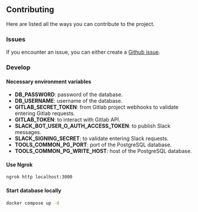 ## Contributing

Here are listed all the ways you can contribute to the project.

### Issues

If you encounter an issue, you can either create a
[Github issue](https://github.com/ManoManoTech/homer/issues/new).

### Develop

#### Necessary environment variables

- **DB_PASSWORD**: password of the database.
- **DB_USERNAME**: username of the database.
- **GITLAB_SECRET_TOKEN**: from Gitlab project webhooks to validate entering
  Gitlab requests.
- **GITLAB_TOKEN**: to interact with Gitlab API.
- **SLACK_BOT_USER_O_AUTH_ACCESS_TOKEN**: to publish Slack messages.
- **SLACK_SIGNING_SECRET**: to validate entering Slack requests.
- **TOOLS_COMMON_PG_PORT**: port of the PostgreSQL database.
- **TOOLS_COMMON_PG_WRITE_HOST**: host of the PostgreSQL database.

#### Use Ngrok

```bash
ngrok http localhost:3000
```

#### Start database locally

```bash
docker compose up -d
```
